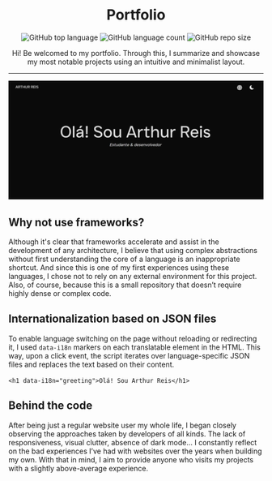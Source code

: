 <div align="center">

# Portfolio

![GitHub top language](https://img.shields.io/github/languages/top/aarthurcreis/Portfolio2025)
![GitHub language count](https://img.shields.io/github/languages/count/aarthurcreis/Portfolio2025)
![GitHub repo size](https://img.shields.io/github/repo-size/aarthurcreis/Portfolio2025)

Hi! Be welcomed to my portfolio. Through this, I summarize and showcase my most notable projects using an intuitive and minimalist layout.

</div>

---

![Portfolio Image](assets/img/portfolio.webp)


## Why not use frameworks?

Although it's clear that frameworks accelerate and assist in the development of any architecture, I believe that using complex abstractions without first understanding the core of a language is an inappropriate shortcut. And since this is one of my first experiences using these languages, I chose not to rely on any external environment for this project. Also, of course, because this is a small repository that doesn’t require highly dense or complex code.

## Internationalization based on JSON files

To enable language switching on the page without reloading or redirecting it, I used `data-i18n` markers on each translatable element in the HTML. This way, upon a click event, the script iterates over language-specific JSON files and replaces the text based on their content.

`<h1 data-i18n="greeting">Olá! Sou Arthur Reis</h1>`

## Behind the code

After being just a regular website user my whole life, I began closely observing the approaches taken by developers of all kinds. The lack of responsiveness, visual clutter, absence of dark mode... I constantly reflect on the bad experiences I’ve had with websites over the years when building my own. With that in mind, I aim to provide anyone who visits my projects with a slightly above-average experience.